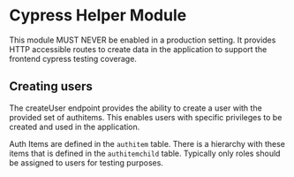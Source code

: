 # Cypress Helper Module

This module MUST NEVER be enabled in a production setting. It provides HTTP accessible routes to create data in the application to support the frontend cypress testing coverage.

## Creating users

The createUser endpoint provides the ability to create a user with the provided set of authitems. This enables users with specific privileges to be created and used in the application.

Auth Items are defined in the `authitem` table. There is a hierarchy with these items that is defined in the `authitemchild` table. Typically only roles should be assigned to users for testing purposes.